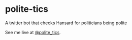 # polite-tics
A twitter bot that checks Hansard for politicians being polite

See me live at [@polite_tics](http://www.twitter.com/polite_tics).
